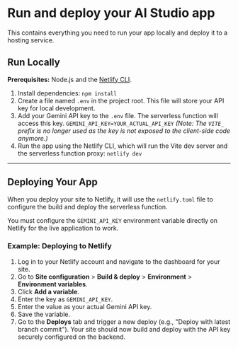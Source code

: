
# Run and deploy your AI Studio app

This contains everything you need to run your app locally and deploy it to a hosting service.

## Run Locally

**Prerequisites:**  Node.js and the [Netlify CLI](https://docs.netlify.com/cli/get-started/).

1.  Install dependencies:
    `npm install`
2.  Create a file named `.env` in the project root. This file will store your API key for local development.
3.  Add your Gemini API key to the `.env` file. The serverless function will access this key.
    `GEMINI_API_KEY=YOUR_ACTUAL_API_KEY`
    *(Note: The `VITE_` prefix is no longer used as the key is not exposed to the client-side code anymore.)*
4.  Run the app using the Netlify CLI, which will run the Vite dev server and the serverless function proxy:
    `netlify dev`

---

## Deploying Your App

When you deploy your site to Netlify, it will use the `netlify.toml` file to configure the build and deploy the serverless function.

You must configure the `GEMINI_API_KEY` environment variable directly on Netlify for the live application to work.

### Example: Deploying to Netlify

1.  Log in to your Netlify account and navigate to the dashboard for your site.
2.  Go to **Site configuration** > **Build & deploy** > **Environment** > **Environment variables**.
3.  Click **Add a variable**.
4.  Enter the key as `GEMINI_API_KEY`.
5.  Enter the value as your actual Gemini API key.
6.  Save the variable.
7.  Go to the **Deploys** tab and trigger a new deploy (e.g., "Deploy with latest branch commit"). Your site should now build and deploy with the API key securely configured on the backend.
